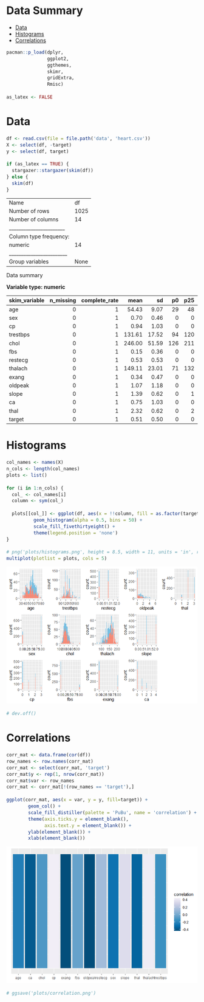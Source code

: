 Data Summary
================

- [Data](#data)
- [Histograms](#histograms)
- [Correlations](#correlations)

``` r
pacman::p_load(dplyr,
               ggplot2,
               ggthemes,
               skimr,
               gridExtra,
               Rmisc)

as_latex <- FALSE
```

# Data

``` r
df <- read.csv(file = file.path('data', 'heart.csv'))
X <- select(df, -target)
y <- select(df, target)

if (as_latex == TRUE) {
  stargazer::stargazer(skim(df))
} else {
  skim(df)
}
```

|                                                  |      |
|:-------------------------------------------------|:-----|
| Name                                             | df   |
| Number of rows                                   | 1025 |
| Number of columns                                | 14   |
| \_\_\_\_\_\_\_\_\_\_\_\_\_\_\_\_\_\_\_\_\_\_\_   |      |
| Column type frequency:                           |      |
| numeric                                          | 14   |
| \_\_\_\_\_\_\_\_\_\_\_\_\_\_\_\_\_\_\_\_\_\_\_\_ |      |
| Group variables                                  | None |

Data summary

**Variable type: numeric**

| skim_variable | n_missing | complete_rate |   mean |    sd |  p0 | p25 |   p50 |   p75 |  p100 | hist  |
|:--------------|----------:|--------------:|-------:|------:|----:|----:|------:|------:|------:|:------|
| age           |         0 |             1 |  54.43 |  9.07 |  29 |  48 |  56.0 |  61.0 |  77.0 | ▁▅▇▇▁ |
| sex           |         0 |             1 |   0.70 |  0.46 |   0 |   0 |   1.0 |   1.0 |   1.0 | ▃▁▁▁▇ |
| cp            |         0 |             1 |   0.94 |  1.03 |   0 |   0 |   1.0 |   2.0 |   3.0 | ▇▃▁▅▁ |
| trestbps      |         0 |             1 | 131.61 | 17.52 |  94 | 120 | 130.0 | 140.0 | 200.0 | ▃▇▅▁▁ |
| chol          |         0 |             1 | 246.00 | 51.59 | 126 | 211 | 240.0 | 275.0 | 564.0 | ▃▇▂▁▁ |
| fbs           |         0 |             1 |   0.15 |  0.36 |   0 |   0 |   0.0 |   0.0 |   1.0 | ▇▁▁▁▂ |
| restecg       |         0 |             1 |   0.53 |  0.53 |   0 |   0 |   1.0 |   1.0 |   2.0 | ▇▁▇▁▁ |
| thalach       |         0 |             1 | 149.11 | 23.01 |  71 | 132 | 152.0 | 166.0 | 202.0 | ▁▂▅▇▂ |
| exang         |         0 |             1 |   0.34 |  0.47 |   0 |   0 |   0.0 |   1.0 |   1.0 | ▇▁▁▁▅ |
| oldpeak       |         0 |             1 |   1.07 |  1.18 |   0 |   0 |   0.8 |   1.8 |   6.2 | ▇▂▁▁▁ |
| slope         |         0 |             1 |   1.39 |  0.62 |   0 |   1 |   1.0 |   2.0 |   2.0 | ▁▁▇▁▇ |
| ca            |         0 |             1 |   0.75 |  1.03 |   0 |   0 |   0.0 |   1.0 |   4.0 | ▇▃▂▁▁ |
| thal          |         0 |             1 |   2.32 |  0.62 |   0 |   2 |   2.0 |   3.0 |   3.0 | ▁▁▁▇▆ |
| target        |         0 |             1 |   0.51 |  0.50 |   0 |   0 |   1.0 |   1.0 |   1.0 | ▇▁▁▁▇ |

# Histograms

``` r
col_names <- names(X)
n_cols <- length(col_names)
plots <- list()

for (i in 1:n_cols) {
  col_ <- col_names[i]
  column <- sym(col_)

  plots[[col_]] <- ggplot(df, aes(x = !!column, fill = as.factor(target))) +
          geom_histogram(alpha = 0.5, bins = 50) +
          scale_fill_fivethirtyeight() +
          theme(legend.position = 'none')
}

# png('plots/histograms.png', height = 8.5, width = 11, units = 'in', res = 250)
multiplot(plotlist = plots, cols = 5)
```

![](DataSummary_files/figure-gfm/unnamed-chunk-3-1.png)<!-- -->

``` r
# dev.off()
```

# Correlations

``` r
corr_mat <- data.frame(cor(df))
row_names <- row.names(corr_mat)
corr_mat <- select(corr_mat, 'target')
corr_mat$y <- rep(1, nrow(corr_mat))
corr_mat$var <- row_names
corr_mat <- corr_mat[!(row_names == 'target'),]

ggplot(corr_mat, aes(x = var, y = y, fill=target)) +
        geom_col() +
        scale_fill_distiller(palette = 'PuBu', name = 'correlation') +
        theme(axis.ticks.y = element_blank(),
              axis.text.y = element_blank()) +
        ylab(element_blank()) +
        xlab(element_blank())
```

![](DataSummary_files/figure-gfm/unnamed-chunk-4-1.png)<!-- -->

``` r
# ggsave('plots/correlation.png')
```
